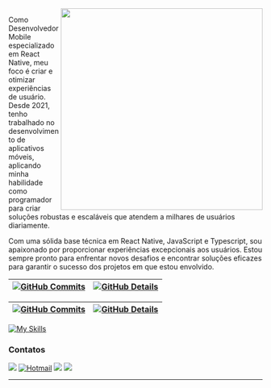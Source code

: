  <img src="https://user-images.githubusercontent.com/73763375/232349813-548e9c47-52dc-45bc-ba62-18fc7756eb9d.png" min-width="400px" max-width="400px" width="400px" align="right" >
 
 

<p align="left"> 


Como Desenvolvedor Mobile especializado em React Native, meu foco é criar e otimizar experiências de usuário. Desde 2021, tenho trabalhado no desenvolvimento de aplicativos móveis, aplicando minha habilidade como programador para criar soluções robustas e escaláveis que atendem a milhares de usuários diariamente.

Com uma sólida base técnica em React Native, JavaScript e Typescript, sou apaixonado por proporcionar experiências excepcionais aos usuários. Estou sempre pronto para enfrentar novos desafios e encontrar soluções eficazes para garantir o sucesso dos projetos em que estou envolvido.
 
</p>

<!-- Painel de Trabalhos -->

 | [![GitHub Commits](http://github-profile-summary-cards.vercel.app/api/cards/stats?username=JeanSilvany&theme=dracula)](https://github.com/vn7n24fzkq/github-profile-summary-cards) | [![GitHub Details](http://github-profile-summary-cards.vercel.app/api/cards/repos-per-language?username=JeanSilvany&theme=dracula)](https://github.com/vn7n24fzkq/github-profile-summary-cards) |  
 | ----------- | ----------- |

 | [![GitHub Commits](http://github-profile-summary-cards.vercel.app/api/cards/productive-time?username=JeanSilvany&theme=dracula&utcOffset=8)](https://github.com/vn7n24fzkq/github-profile-summary-cards) | [![GitHub Details](http://github-profile-summary-cards.vercel.app/api/cards/profile-details?username=jeansilvany&theme=dracula)](https://github.com/vn7n24fzkq/github-profile-summary-cards) |  
 | ----------- | ----------- |

<!-- Tecnologias -->

[![My Skills](https://skillicons.dev/icons?i=react,ts,redux,styledcomponents,jest,swift,kotlin,dart,flutter,androidstudio,apple,html,css,js,nodejs,express,graphql,regex,tailwind,svg,git,github,firebase,sentry,figma,gradle,maven,postman,docker,yarn,vscode,ubuntu,linux,electron,discord,linkedin,instagram,stackoverflow,notion&theme=light)](https://skillicons.dev)

<!-- Contatos -->

  <h3> Contatos </h3>

 <p align="left">
 
  <a href="https://www.linkedin.com/in/jeansilvany/" alt="Linkedin">
        <img src="https://img.shields.io/badge/-Linkedin-0e76a8?style=flat-square&logo=Linkedin&logoColor=white&link=" /></a>
  
   <a href="mailto:jeansilvany@hotmail.com" alt="Hotmail">
        <img alt="Hotmail" src="https://img.shields.io/badge/-Hotmail-0078D4?style=flat-square&logo=microsoft-outlook&logoColor=white" /></a>

  <a href="https://api.whatsapp.com/send?phone=5571996793069&text=Seja%20cordial." alt="WhatsApp">
        <img src="https://img.shields.io/badge/-WhatsApp-25d366?style=flat-square&labelColor=25d366&logo=whatsapp&logoColor=white&link="/></a>

<!--   <a href="https://www.facebook.com/jeansilvany" alt="Facebook">
        <img src="https://img.shields.io/badge/-Facebook-3b5998?style=flat-square&labelColor=3b5998&logo=facebook&logoColor=white&link="/></a> -->

  <a href="https://www.instagram.com/jeansilvany93/" alt="Instagram">
        <img src="https://img.shields.io/badge/-Instagram-DF0174?style=flat-square&labelColor=DF0174&logo=instagram&logoColor=white&link="/></a>
</p>  
      <hr>




